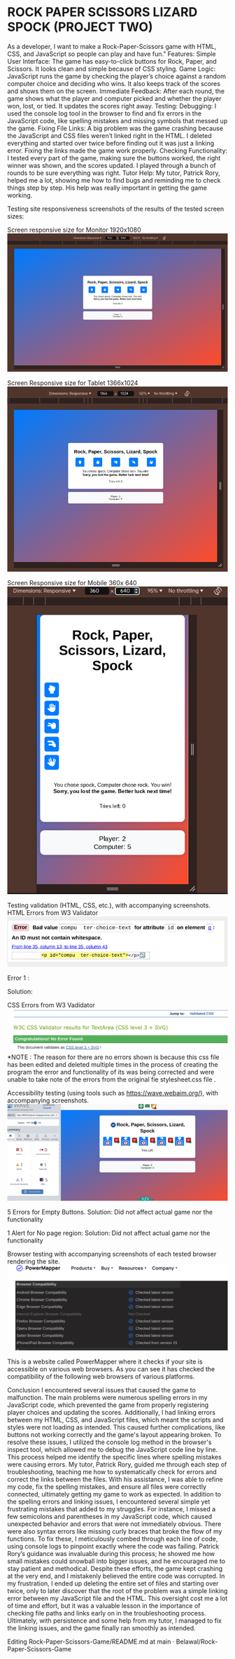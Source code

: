 <h1> ROCK PAPER SCISSORS LIZARD SPOCK (PROJECT TWO) </h1>
As a developer, I want to make a Rock-Paper-Scissors game with HTML, CSS, and JavaScript so people can play and have fun." Features: Simple User Interface: The game has easy-to-click buttons for Rock, Paper, and Scissors. It looks clean and simple because of CSS styling. Game Logic: JavaScript runs the game by checking the player’s choice against a random computer choice and deciding who wins. It also keeps track of the scores and shows them on the screen. Immediate Feedback: After each round, the game shows what the player and computer picked and whether the player won, lost, or tied. It updates the scores right away. Testing: Debugging: I used the console log tool in the browser to find and fix errors in the JavaScript code, like spelling mistakes and missing symbols that messed up the game. Fixing File Links: A big problem was the game crashing because the JavaScript and CSS files weren’t linked right in the HTML. I deleted everything and started over twice before finding out it was just a linking error. Fixing the links made the game work properly. Checking Functionality: I tested every part of the game, making sure the buttons worked, the right winner was shown, and the scores updated. I played through a bunch of rounds to be sure everything was right. Tutor Help: My tutor, Patrick Rory, helped me a lot, showing me how to find bugs and reminding me to check things step by step. His help was really important in getting the game working.

Testing site responsiveness screenshots of the results of the tested screen sizes:

Screen responsive size for Monitor 1920x1080
<img src="assets/images/1920x1080.png" >

Screen Responsive size for Tablet 1366x1024
<img src="assets/images/1366x1040.png" >

Screen Responsive size for Mobile 360x 640
<img src="assets/images/360x640.png" >


Testing validation (HTML, CSS, etc.), with accompanying screenshots. HTML Errors from W3 Validator
<img src="assets/images/htmlValidator.png">

Error 1 :

Solution:

CSS Errors from W3 Vadidator
<img src="assets/images/cssValidator.png">
*NOTE : The reason for there are no errors shown is because this css file has been edited and deleted multiple times in the process of creating the program the error and functionality of its was being corrected and were unable to take note of the errors from the original fie stylesheet.css file .

Accessibility testing (using tools such as https://wave.webaim.org/), with accompanying screenshots.
<img src="assets/images/waveError.png">

5 Errors for Empty Buttons. Solution: Did not affect actual game nor the functionality

1 Alert for No page region: Solution: Did not affect actual game nor the functionality

Browser testing with accompanying screenshots of each tested browser rendering the site.
<img src="assets/images/browsers.png">

This is a website called PowerMapper where it checks if your site is accessible on various web browsers. As you can see it has checked the compatibility of the following web browsers of various platforms.

Conclusion I encountered several issues that caused the game to malfunction. The main problems were numerous spelling errors in my JavaScript code, which prevented the game from properly registering player choices and updating the scores. Additionally, I had linking errors between my HTML, CSS, and JavaScript files, which meant the scripts and styles were not loading as intended. This caused further complications, like buttons not working correctly and the game's layout appearing broken. To resolve these issues, I utilized the console log method in the browser's inspect tool, which allowed me to debug the JavaScript code line by line. This process helped me identify the specific lines where spelling mistakes were causing errors. My tutor, Patrick Rory, guided me through each step of troubleshooting, teaching me how to systematically check for errors and correct the links between the files. With his assistance, I was able to refine my code, fix the spelling mistakes, and ensure all files were correctly connected, ultimately getting my game to work as expected. In addition to the spelling errors and linking issues, I encountered several simple yet frustrating mistakes that added to my struggles. For instance, I missed a few semicolons and parentheses in my JavaScript code, which caused unexpected behavior and errors that were not immediately obvious. There were also syntax errors like missing curly braces that broke the flow of my functions. To fix these, I meticulously combed through each line of code, using console logs to pinpoint exactly where the code was failing. Patrick Rory’s guidance was invaluable during this process; he showed me how small mistakes could snowball into bigger issues, and he encouraged me to stay patient and methodical. Despite these efforts, the game kept crashing at the very end, and I mistakenly believed the entire code was corrupted. In my frustration, I ended up deleting the entire set of files and starting over twice, only to later discover that the root of the problem was a simple linking error between my JavaScript file and the HTML. This oversight cost me a lot of time and effort, but it was a valuable lesson in the importance of checking file paths and links early on in the troubleshooting process. Ultimately, with persistence and some help from my tutor, I managed to fix the linking issues, and the game finally ran smoothly as intended.

Editing Rock-Paper-Scissors-Game/README.md at main · Belawal/Rock-Paper-Scissors-Game 
